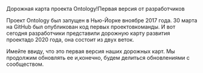 Дорожная карта проекта Ontology!Первая версия от разработчиков

Проект Ontology был запущен в Нью-Йорке вноябре 2017 года. 30 марта на GitHub был опубликован код первых проектовкоманды. И вот сегодня разработчики представили дорожную карту развития проектадо 2020 года, она состоит из двух веток.

Имейте ввиду, что это первая версия наших дорожных карт. Мы продолжим обновлять ее и,конечно, будем делиться обновлениями с сообществом.
